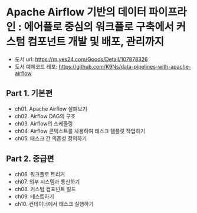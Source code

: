 # Apache Airflow 기반의 데이터 파이프라인 : 에어플로 중심의 워크플로 구축에서 커스텀 컴포넌트 개발 및 배포, 관리까지

* 도서 url: https://m.yes24.com/Goods/Detail/107878326
* 도서 예제코드 레포: https://github.com/K9Ns/data-pipelines-with-apache-airflow

## Part 1. 기본편
* ch01. Apache Airflow 살펴보기
* ch02. Airflow DAG의 구조
* ch03. Airflow의 스케줄링
* ch04. Airflow 콘텍스트를 사용하여 태스크 템플릿 작업하기
* ch05. 태스크 간 의존성 정의하기

## Part 2. 중급편
* ch06. 워크플로 트리거
* ch07. 외부 시스템과 통신하기
* ch08. 커스텀 컴포넌트 빌드
* ch09. 테스트하기
* ch10. 컨테이너에서 태스크 실행하기
